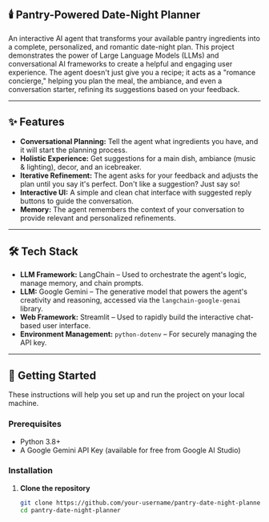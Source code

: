 ## 🕯️ Pantry-Powered Date-Night Planner
An interactive AI agent that transforms your available pantry ingredients into a complete, personalized, and romantic date-night plan. This project demonstrates the power of Large Language Models (LLMs) and conversational AI frameworks to create a helpful and engaging user experience. The agent doesn't just give you a recipe; it acts as a "romance concierge," helping you plan the meal, the ambiance, and even a conversation starter, refining its suggestions based on your feedback.

---

## ✨ Features
- **Conversational Planning:** Tell the agent what ingredients you have, and it will start the planning process.
- **Holistic Experience:** Get suggestions for a main dish, ambiance (music & lighting), decor, and an icebreaker.
- **Iterative Refinement:** The agent asks for your feedback and adjusts the plan until you say it's perfect. Don't like a suggestion? Just say so!
- **Interactive UI:** A simple and clean chat interface with suggested reply buttons to guide the conversation.
- **Memory:** The agent remembers the context of your conversation to provide relevant and personalized refinements.

---

## 🛠️ Tech Stack
- **LLM Framework:** LangChain – Used to orchestrate the agent's logic, manage memory, and chain prompts.
- **LLM:** Google Gemini – The generative model that powers the agent's creativity and reasoning, accessed via the `langchain-google-genai` library.
- **Web Framework:** Streamlit – Used to rapidly build the interactive chat-based user interface.
- **Environment Management:** `python-dotenv` – For securely managing the API key.

---

## 🚀 Getting Started
These instructions will help you set up and run the project on your local machine.

### Prerequisites
- Python 3.8+
- A Google Gemini API Key (available for free from Google AI Studio)

### Installation
1. **Clone the repository**
   ```bash
   git clone https://github.com/your-username/pantry-date-night-planner.git
   cd pantry-date-night-planner
